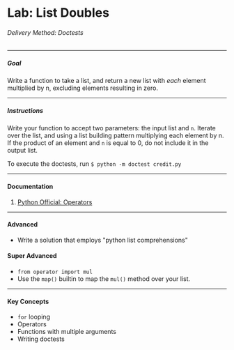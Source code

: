 # Lab: List Doubles

###### Delivery Method: Doctests

--------------

##### Goal

Write a function to take a list, and return a new list with *each* element multiplied by n, excluding elements resulting in zero.

--------------------

##### Instructions

Write your function to accept two parameters: the input list and `n`.  Iterate over the list, and using a list building pattern multiplying each element by n.  If the product of an element and `n` is equal to 0, do not include it in the output list.


To execute the doctests, run `$ python -m doctest credit.py`

-------------------
#### Documentation

1. [Python Official: Operators](
https://docs.python.org/3.6/library/operator.html#mapping-operators-to-functions)

-----------------------

#### Advanced

- Write a solution that employs "python list comprehensions"

#### Super Advanced

- `from operator import mul`
- Use the `map()` builtin to map the `mul()` method over your list.

----------------------
#### Key Concepts

- `for` looping
- Operators
- Functions with multiple arguments
- Writing doctests
